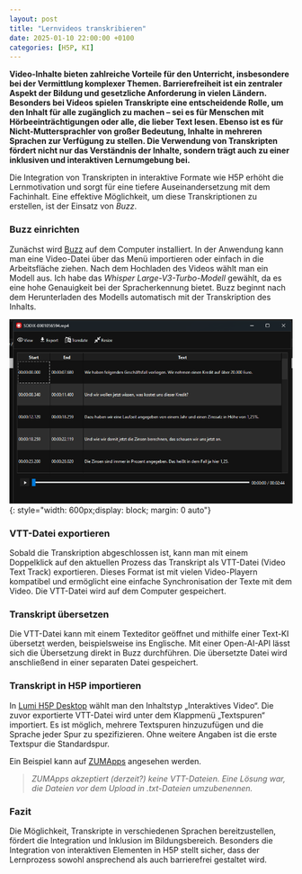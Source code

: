 ```yaml
---
layout: post
title: "Lernvideos transkribieren"
date: 2025-01-10 22:00:00 +0100
categories: [H5P, KI]
---
```

**Video-Inhalte bieten zahlreiche Vorteile für den Unterricht, insbesondere bei der Vermittlung komplexer Themen. Barrierefreiheit ist ein zentraler Aspekt der Bildung und gesetzliche Anforderung in vielen Ländern. Besonders bei Videos spielen Transkripte eine entscheidende Rolle, um den Inhalt für alle zugänglich zu machen – sei es für Menschen mit Hörbeeinträchtigungen oder alle, die lieber Text lesen. Ebenso ist es für Nicht-Muttersprachler von großer Bedeutung, Inhalte in mehreren Sprachen zur Verfügung zu stellen. Die Verwendung von Transkripten fördert nicht nur das Verständnis der Inhalte, sondern trägt auch zu einer inklusiven und interaktiven Lernumgebung bei.**

Die Integration von Transkripten in interaktive Formate wie H5P erhöht die Lernmotivation und sorgt für eine tiefere Auseinandersetzung mit dem Fachinhalt. Eine effektive Möglichkeit, um diese Transkriptionen zu erstellen, ist der Einsatz von <i>Buzz</i>.

### Buzz einrichten
Zunächst wird [Buzz](https://chidiwilliams.github.io/buzz/docs) auf dem Computer installiert. In der Anwendung kann man eine Video-Datei über das Menü importieren oder einfach in die Arbeitsfläche ziehen. Nach dem Hochladen des Videos wählt man ein Modell aus. Ich habe das <i>Whisper Large-V3-Turbo-Modell</i> gewählt, da es eine hohe Genauigkeit bei der Spracherkennung bietet. Buzz beginnt nach dem Herunterladen des Modells automatisch mit der Transkription des Inhalts.

![Bildschirmabdruck von Buzz](/assets/images/2025-01-10-buzz.png){: style="width: 600px;display: block; margin: 0 auto"}

### VTT-Datei exportieren
Sobald die Transkription abgeschlossen ist, kann man mit einem Doppelklick auf den aktuellen Prozess das Transkript als VTT-Datei (Video Text Track) exportieren. Dieses Format ist mit vielen Video-Playern kompatibel und ermöglicht eine einfache Synchronisation der Texte mit dem Video. Die VTT-Datei wird auf dem Computer gespeichert.

### Transkript übersetzen
Die VTT-Datei kann mit einem Texteditor geöffnet und mithilfe einer Text-KI übersetzt werden, beispielsweise ins Englische. Mit einer Open-AI-API lässt sich die Übersetzung direkt in Buzz durchführen. Die übersetzte Datei wird anschließend in einer separaten Datei gespeichert.

### Transkript in H5P importieren
In [Lumi H5P Desktop](https://lumi.education/de/lumi-h5p-desktop-editor/) wählt man den Inhaltstyp „Interaktives Video“. Die zuvor exportierte VTT-Datei wird unter dem Klappmenü „Textspuren“ importiert. Es ist möglich, mehrere Textspuren hinzuzufügen und die Sprache jeder Spur zu spezifizieren. Ohne weitere Angaben ist die erste Textspur die Standardspur.

Ein Beispiel kann auf [ZUMApps](https://apps.zum.de/apps/38165) angesehen werden.

><i>ZUMApps akzeptiert (derzeit?) keine VTT-Dateien. Eine Lösung war, die Dateien vor dem Upload in .txt-Dateien umzubenennen.</i>

### Fazit
Die Möglichkeit, Transkripte in verschiedenen Sprachen bereitzustellen, fördert die Integration und Inklusion im Bildungsbereich. Besonders die Integration von interaktiven Elementen in H5P stellt sicher, dass der Lernprozess sowohl ansprechend als auch barrierefrei gestaltet wird. 

